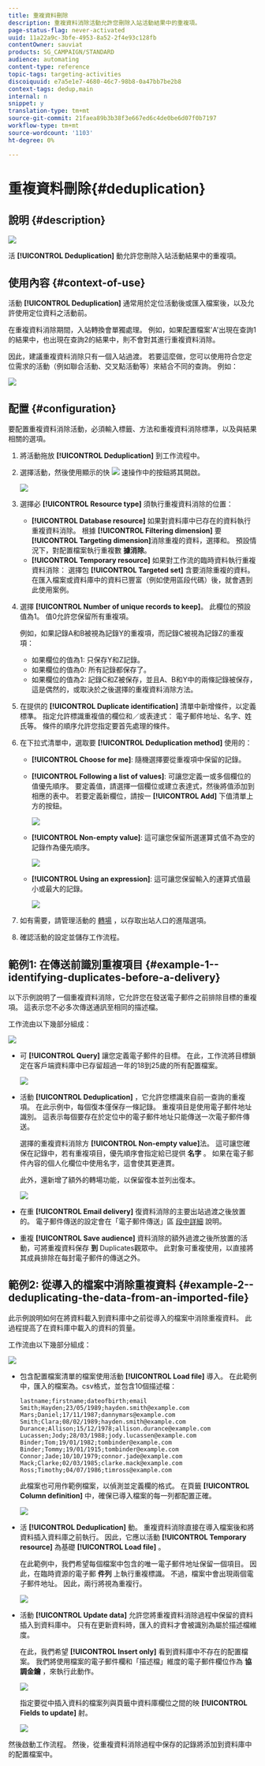 ```yaml
---
title: 重複資料刪除
description: 重複資料消除活動允許您刪除入站活動結果中的重複項。
page-status-flag: never-activated
uuid: 11a22a9c-3bfe-4953-8a52-2f4e93c128fb
contentOwner: sauviat
products: SG_CAMPAIGN/STANDARD
audience: automating
content-type: reference
topic-tags: targeting-activities
discoiquuid: e7a5e1e7-4680-46c7-98b8-0a47bb7be2b8
context-tags: dedup,main
internal: n
snippet: y
translation-type: tm+mt
source-git-commit: 21faea89b3b38f3e667ed6c4de0be6d07f0b7197
workflow-type: tm+mt
source-wordcount: '1103'
ht-degree: 0%

---
```



# 重複資料刪除{#deduplication}

## 說明 {#description}

![](assets/deduplication.png)

活 **[!UICONTROL Deduplication]** 動允許您刪除入站活動結果中的重複項。

## 使用內容 {#context-of-use}

活動 **[!UICONTROL Deduplication]** 通常用於定位活動後或匯入檔案後，以及允許使用定位資料之活動前。

在重複資料消除期間，入站轉換會單獨處理。 例如，如果配置檔案&#39;A&#39;出現在查詢1的結果中，也出現在查詢2的結果中，則不會對其進行重複資料消除。

因此，建議重複資料消除只有一個入站過渡。 若要這麼做，您可以使用符合您定位需求的活動（例如聯合活動、交叉點活動等）來結合不同的查詢。 例如：

![](assets/dedup_bonnepratique.png)

## 配置 {#configuration}

要配置重複資料消除活動，必須輸入標籤、方法和重複資料消除標準，以及與結果相關的選項。

1. 將活動拖放 **[!UICONTROL Deduplication]** 到工作流程中。
1. 選擇活動，然後使用顯示的快 ![](assets/edit_darkgrey-24px.png) 速操作中的按鈕將其開啟。

   ![](assets/deduplication_1.png)

1. 選擇必 **[!UICONTROL Resource type]** 須執行重複資料消除的位置：

   * **[!UICONTROL Database resource]** 如果對資料庫中已存在的資料執行重複資料消除。 根據 **[!UICONTROL Filtering dimension]** 要 **[!UICONTROL Targeting dimension]**&#x200B;消除重複的資料，選擇和。 預設情況下，對配置檔案執行重複數 **據消除**。
   * **[!UICONTROL Temporary resource]** 如果對工作流的臨時資料執行重複資料消除： 選擇包 **[!UICONTROL Targeted set]** 含要消除重複的資料。 在匯入檔案或資料庫中的資料已豐富（例如使用區段代碼）後，就會遇到此使用案例。

1. 選擇 **[!UICONTROL Number of unique records to keep]**。 此欄位的預設值為1。 值0允許您保留所有重複項。

   例如，如果記錄A和B被視為記錄Y的重複項，而記錄C被視為記錄Z的重複項：

   * 如果欄位的值為1: 只保存Y和Z記錄。
   * 如果欄位的值為0: 所有記錄都保存了。
   * 如果欄位的值為2: 記錄C和Z被保存，並且A、B和Y中的兩條記錄被保存，這是偶然的，或取決於之後選擇的重複資料消除方法。

1. 在提供的 **[!UICONTROL Duplicate identification]** 清單中新增條件，以定義標準。 指定允許標識重複值的欄位和／或表達式： 電子郵件地址、名字、姓氏等。 條件的順序允許您指定要首先處理的條件。
1. 在下拉式清單中，選取要 **[!UICONTROL Deduplication method]** 使用的：

   * **[!UICONTROL Choose for me]**: 隨機選擇要從重複項中保留的記錄。
   * **[!UICONTROL Following a list of values]**: 可讓您定義一或多個欄位的值優先順序。 要定義值，請選擇一個欄位或建立表達式，然後將值添加到相應的表中。 若要定義新欄位，請按一 **[!UICONTROL Add]** 下值清單上方的按鈕。

      ![](assets/deduplication_2.png)

   * **[!UICONTROL Non-empty value]**: 這可讓您保留所選運算式值不為空的記錄作為優先順序。

      ![](assets/deduplication_3.png)

   * **[!UICONTROL Using an expression]**: 這可讓您保留輸入的運算式值最小或最大的記錄。

      ![](assets/deduplication_4.png)

1. 如有需要，請管理活動的 [轉場](../../automating/using/activity-properties.md) ，以存取出站人口的進階選項。
1. 確認活動的設定並儲存工作流程。

## 範例1: 在傳送前識別重複項目 {#example-1--identifying-duplicates-before-a-delivery}

以下示例說明了一個重複資料消除，它允許您在發送電子郵件之前排除目標的重複項。 這表示您不必多次傳送通訊至相同的描述檔。

工作流由以下幾部分組成：

![](assets/deduplication_example_workflow.png)

* 可 **[!UICONTROL Query]** 讓您定義電子郵件的目標。 在此，工作流將目標鎖定在客戶端資料庫中已存留超過一年的18到25歲的所有配置檔案。

   ![](assets/deduplication_example_query.png)

* 活動 **[!UICONTROL Deduplication]** ，它允許您標識來自前一查詢的重複項。 在此示例中，每個復本僅保存一條記錄。 重複項目是使用電子郵件地址識別。 這表示每個要存在於定位中的電子郵件地址只能傳送一次電子郵件傳送。

   選擇的重複資料消除方 **[!UICONTROL Non-empty value]**&#x200B;法。 這可讓您確保在記錄中，若有重複項目，優先順序會指定給已提供 **名字** 。 如果在電子郵件內容的個人化欄位中使用名字，這會使其更連貫。

   此外，還新增了額外的轉場功能，以保留復本並列出復本。

   ![](assets/deduplication_example_dedup.png)

* 在重 **[!UICONTROL Email delivery]** 復資料消除的主要出站過渡之後放置的。 電子郵件傳送的設定會在「電子郵件傳送」區 [段中詳細](../../automating/using/email-delivery.md) 說明。
* 重複 **[!UICONTROL Save audience]** 資料消除的額外過渡之後所放置的活動，可將重複資料保存 **到** Duplicates觀眾中。 此對象可重複使用，以直接將其成員排除在每封電子郵件的傳送之外。

## 範例2: 從導入的檔案中消除重複資料 {#example-2--deduplicating-the-data-from-an-imported-file}

此示例說明如何在將資料載入到資料庫中之前從導入的檔案中消除重複資料。 此過程提高了在資料庫中載入的資料的質量。

工作流由以下幾部分組成：

![](assets/deduplication_example2_workflow.png)

* 包含配置檔案清單的檔案使用活動 **[!UICONTROL Load file]** 導入。 在此範例中，匯入的檔案為。csv格式，並包含10個描述檔：

   ```
   lastname;firstname;dateofbirth;email
   Smith;Hayden;23/05/1989;hayden.smith@example.com
   Mars;Daniel;17/11/1987;dannymars@example.com
   Smith;Clara;08/02/1989;hayden.smith@example.com
   Durance;Allison;15/12/1978;allison.durance@example.com
   Lucassen;Jody;28/03/1988;jody.lucassen@example.com
   Binder;Tom;19/01/1982;tombinder@example.com
   Binder;Tommy;19/01/1915;tombinder@example.com
   Connor;Jade;10/10/1979;connor.jade@example.com
   Mack;Clarke;02/03/1985;clarke.mack@example.com
   Ross;Timothy;04/07/1986;timross@example.com
   ```

   此檔案也可用作範例檔案，以偵測並定義欄的格式。 在頁籤 **[!UICONTROL Column definition]** 中，確保已導入檔案的每一列都配置正確。

   ![](assets/deduplication_example2_fileloading.png)

* 活 **[!UICONTROL Deduplication]** 動。 重複資料消除直接在導入檔案後和將資料插入資料庫之前執行。 因此，它應以活動 **[!UICONTROL Temporary resource]** 為基礎 **[!UICONTROL Load file]** 。

   在此範例中，我們希望每個檔案中包含的唯一電子郵件地址保留一個項目。 因此，在臨時資源的電子郵 **件列** 上執行重複標識。 不過，檔案中會出現兩個電子郵件地址。 因此，兩行將視為重複行。

   ![](assets/deduplication_example2_dedup.png)

* 活動 **[!UICONTROL Update data]** 允許您將重複資料消除過程中保留的資料插入到資料庫中。 只有在更新資料時，匯入的資料才會被識別為屬於描述檔維度。

   在此，我們希望 **[!UICONTROL Insert only]** 看到資料庫中不存在的配置檔案。 我們將使用檔案的電子郵件欄和「描述檔」維度的電子郵件欄位作為 **協調金鑰** ，來執行此動作。

   ![](assets/deduplication_example2_writer1.png)

   指定要從中插入資料的檔案列與頁籤中資料庫欄位之間的映 **[!UICONTROL Fields to update]** 射。

   ![](assets/deduplication_example2_writer2.png)

然後啟動工作流程。 然後，從重複資料消除過程中保存的記錄將添加到資料庫中的配置檔案中。
